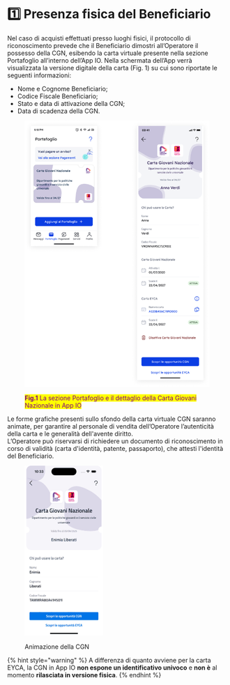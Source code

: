 # 1️⃣ Presenza fisica del Beneficiario

Nel caso di acquisti effettuati presso luoghi fisici, il protocollo di riconoscimento prevede che il Beneficiario dimostri all’Operatore il possesso della CGN, esibendo la carta virtuale presente nella sezione Portafoglio all’interno dell’App IO. Nella schermata dell’App verrà visualizzata la versione digitale della carta (Fig. 1) su cui sono riportate le seguenti informazioni:

* Nome e Cognome Beneficiario;&#x20;
* Codice Fiscale Beneficiario;&#x20;
* Stato e data di attivazione della CGN;&#x20;
* Data di scadenza della CGN.

<figure><img src="../../.gitbook/assets/image (3).png" alt=""><figcaption><p><mark style="color:purple;"><strong>Fig.1</strong> La sezione Portafoglio e il dettaglio della Carta Giovani Nazionale in App IO</mark></p></figcaption></figure>



Le forme grafiche presenti sullo sfondo della carta virtuale CGN saranno animate, per garantire al personale di vendita dell’Operatore l’autenticità della carta e le generalità dell'avente diritto.\
L’Operatore può riservarsi di richiedere un documento di riconoscimento in corso di validità (carta d'identità, patente, passaporto), che attesti l'identità del Beneficiario.

<figure><img src="../../.gitbook/assets/a8ad1ecb-c36b-495e-b513-134d72a74587.gif" alt="" width="180"><figcaption><p>Animazione della CGN</p></figcaption></figure>

{% hint style="warning" %}
A differenza di quanto avviene per la carta EYCA, la CGN in App IO **non espone un identificativo univoco** e **non è** al momento **rilasciata in versione fisica**. &#x20;
{% endhint %}
